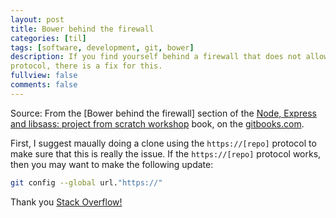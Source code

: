```yaml
---
layout: post
title: Bower behind the firewall 
categories: [til]
tags: [software, development, git, bower]
description: If you find yourself behind a firewall that does not allow for the `git://[repo]`
protocol, there is a fix for this.
fullview: false
comments: false
---
```


Source: From the [Bower behind the firewall] section of the [Node, Express and libsass:
project from scratch
workshop](https://www.gitbook.com/book/anotheruiguy/nodeexpreslibsass_from-scratch/details) book,
on the [gitbooks.com](https://gitbooks.com).

First, I suggest maually doing a clone using the `https://[repo]` protocol to make
sure that this is really the issue. If the `https://[repo]` protocol works, then
you may want to make the following update:

```bash
git config --global url."https://"
```

Thank you [Stack
Overflow!](http://stackoverflow.com/questions/15669091/bower-install-using-only-https)


